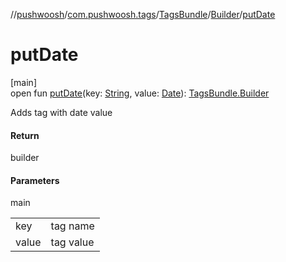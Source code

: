 //[pushwoosh](../../../../index.md)/[com.pushwoosh.tags](../../index.md)/[TagsBundle](../index.md)/[Builder](index.md)/[putDate](put-date.md)

# putDate

[main]\
open fun [putDate](put-date.md)(key: [String](https://developer.android.com/reference/kotlin/java/lang/String.html), value: [Date](https://developer.android.com/reference/kotlin/java/util/Date.html)): [TagsBundle.Builder](index.md)

Adds tag with date value

#### Return

builder

#### Parameters

main

| | |
|---|---|
| key | tag name |
| value | tag value |

